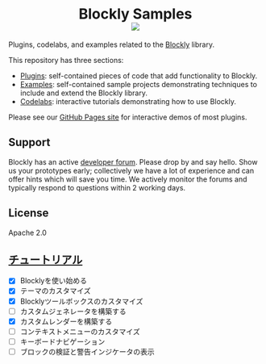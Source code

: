 <h1 align="center">
Blockly Samples <br /> <a href="https://github.com/google/blockly"><img src="https://tinyurl.com/built-on-blockly" /> </a>
</h1>

Plugins, codelabs, and examples related to the [Blockly](https://github.com/google/blockly) library.

This repository has three sections:

- [Plugins](plugins/): self-contained pieces of code that add functionality to Blockly.
- [Examples](examples/): self-contained sample projects demonstrating techniques to include and extend the Blockly library.
- [Codelabs](codelabs/): interactive tutorials demonstrating how to use Blockly.

Please see our [GitHub Pages site](https://google.github.io/blockly-samples/index.html) for interactive demos of most plugins.

## Support

Blockly has an active [developer forum](https://groups.google.com/forum/#!forum/blockly). Please drop by and say hello. Show us your prototypes early; collectively we have a lot of experience and can offer hints which will save you time. We actively monitor the forums and typically respond to questions within 2 working days.

## License

Apache 2.0


## [チュートリアル](https://blocklycodelabs.dev/)
 - [x] Blocklyを使い始める
 - [x] テーマのカスタマイズ
 - [x] Blocklyツールボックスのカスタマイズ
 - [ ] カスタムジェネレータを構築する
 - [x] カスタムレンダーを構築する
 - [ ] コンテキストメニューのカスタマイズ
 - [ ] キーボードナビゲーション
 - [ ] ブロックの検証と警告インジケータの表示
